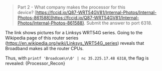 > Part 2 - What company makes the processor for this device? [https://fccid.io/Q87-WRT54GV81/Internal-Photos/Internal-Photos-861588](https://fccid.io/Q87-WRT54GV81/Internal-Photos/Internal-Photos-861588). Submit the answer to port 6318.

The link shows pictures for a Linksys WRT54G series. Going to the Wikipedia page of this router series (https://en.wikipedia.org/wiki/Linksys_WRT54G_series) reveals that Broadband makes all the router CPUs.

Thus, with `printf 'Broadcom\n\0' | nc 35.225.17.48 6318`, the flag is revealed: 
{Processor_Recon}

